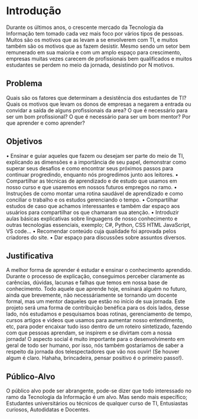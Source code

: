 # Introdução

Durante os últimos anos, o crescente mercado da Tecnologia da Informação tem tomado cada vez mais foco por vários tipos de pessoas. Muitos são os motivos que as levam a se envolverem com TI, e muitos também são os motivos que as fazem desistir. Mesmo sendo um setor bem remunerado em sua maioria e com um amplo espaço para crescimento, empresas muitas vezes carecem de profissionais bem qualificados e muitos estudantes se perdem no meio da jornada, desistindo por N motivos.

## Problema

Quais são os fatores que determinam a desistência dos estudantes de TI?
Quais os motivos que levam os donos de empresas a negarem a entrada ou convidar a saída de alguns profissionais da area?
O que é necessário para ser um bom profissional?
O que é necessário para ser um bom mentor?
Por que aprender e como aprender?


## Objetivos
• Ensinar e guiar aqueles que fazem ou desejam ser parte do meio de TI, explicando as dimensões e a importância de seu papel, demonstrar como superar seus desafios e 
 como encontrar seus próximos passos para continuar progredindo, enquanto nós progredimos junto aos leitores.
• Compartilhar as técnicas de aprendizado e de estudo que usamos em nosso curso e que usaremos em nossos futuros empregos no ramo.
• Instruções de como montar uma rotina saudável de aprendizado e como conciliar o trabalho e os estudos gerenciando o tempo.
• Compartilhar estudos de caso que achamos interessantes e também dar espaço aos usuários para compartilhar os que chamaram sua atenção.
• Introduzir aulas básicas explicativas sobre linguagens de nosso conhecimento e outras tecnologias essenciais, exemplo; C#, Python, CSS HTML JavaScript, VS code...
• Recomendar conteúdo cuja qualidade foi aprovada pelos criadores do site.
• Dar espaço para discussões sobre assuntos diversos.




## Justificativa

A melhor forma de aprender é estudar e ensinar o conhecimento aprendido. Durante o processo de explicação, conseguimos perceber claramente as carências, dúvidas, lacunas e falhas que temos em nossa base de conhecimento. Todo aquele que aprende hoje, ensinará alguém no futuro, ainda que brevemente, não necessáriamente se tornando um docente formal, mas um mentor daqueles que estão no início de sua jornada.
Este projeto será uma forma de contribuição benéfica para os dois lados, desse lado, nós estudamos e pesquisamos boas rotinas, gerenciamento de tempo, cursos artigos e videos que usamos para aumentar nosso entendimento, etc, para poder encaixar tudo isso dentro de um roteiro sintetizado, fazendo com que pessoas aprendam, se inspirem e se divirtam com a nossa jornada! O aspecto social é muito importante para o desenvolvimento em geral de todo ser humano, por isso, nós também gostaríamos de saber a respeito da jornada dos telespectadores que vão nos ouvir! (Se houver algum é claro. Hahaha, brincadeira, pensar positivo é o primeiro passo!).

## Público-Alvo

O público alvo pode ser abrangente, pode-se dizer que todo interessado no ramo da Tecnologia da Informação é um alvo. Mas sendo mais específico; Estudantes universitários ou técnicos de qualquer curso de TI, Entusiastas curiosos, Autodidatas e Docentes. 
